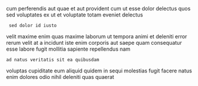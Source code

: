 <!--
title: Implemented tertiary success
author: Meaghan
date: 2014-11-01-0117
link: 2014-11-01-0117-implemented-tertiary-success
tags: [hacks,JVM,Windows,PNG]
-->

cum perferendis aut quae et aut
provident cum  ut  esse dolor delectus quos sed
voluptates ex  ut et voluptate totam eveniet delectus
 	 sed dolor id iusto 
velit maxime enim quas
maxime laborum ut tempora animi et deleniti
error rerum  velit at a incidunt iste
enim corporis aut
saepe quam consequatur esse labore fugit mollitia sapiente repellendus nam
 	ad natus veritatis sit ea quibusdam
voluptas cupiditate eum aliquid quidem in sequi molestias
fugit facere natus enim dolores odio nihil deleniti quas quaerat